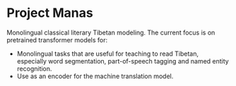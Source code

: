 # Project Manas

Monolingual classical literary Tibetan modeling. The current focus is on pretrained transformer models for:

- Monolingual tasks that are useful for teaching to read Tibetan, especially word segmentation, part-of-speech tagging and named entity recognition.
- Use as an encoder for the machine translation model.
